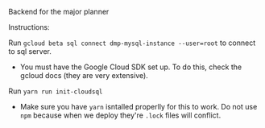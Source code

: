 Backend for the major planner

Instructions:

Run `gcloud beta sql connect dmp-mysql-instance --user=root` to connect to sql server.
  - You must have the Google Cloud SDK set up. To do this, check the gcloud docs (they are very extensive).

Run `yarn run init-cloudsql`
 - Make sure you have `yarn` isntalled properlly for this to work. Do not use `npm` because when we deploy they're `.lock` files will conflict.
